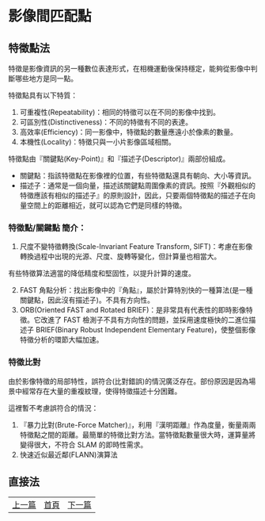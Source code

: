 # 影像間匹配點

## 特徵點法

特徵是影像資訊的另一種數位表達形式，在相機運動後保持穩定，能夠從影像中判斷哪些地方是同一點。

特徵點具有以下特質：

1. 可重複性(Repeatability)：相同的特徵可以在不同的影像中找到。
2. 可區別性(Distinctiveness)：不同的特徵有不同的表達。
3. 高效率(Efficiency)：同一影像中，特徵點的數量應遠小於像素的數量。
4. 本機性(Locality)：特徵只與一小片影像區域相關。

特徵點由『關鍵點(Key-Point)』和『描述子(Descriptor)』兩部份組成。

* 關鍵點：指該特徵點在影像裡的位置，有些特徵點還具有朝向、大小等資訊。
* 描述子：通常是一個向量，描述該關鍵點周圍像素的資訊。按照『外觀相似的特徵應該有相似的描述子』的原則設計，因此，只要兩個特徵點的描述子在向量空間上的距離相近，就可以認為它們是同樣的特徵。

### 特徵點/關鍵點 簡介：

1. 尺度不變特徵轉換(Scale-Invariant Feature Transform, SIFT)：考慮在影像轉換過程中出現的光源、尺度、旋轉等變化，但計算量也相當大。

有些特徵算法適當的降低精度和堅固性，以提升計算的速度。

2. FAST 角點分析：找出影像中的『角點』，屬於計算特別快的一種算法(是一種關鍵點，因此沒有描述子)。不具有方向性。
3. ORB(Oriented FAST and Rotated BRIEF)：是非常具有代表性的即時影像特徵。它改進了 FAST 檢測子不具有方向性的問題，並採用速度極快的二進位描述子 BRIEF(Binary Robust Independent Elementary Feature)，使整個影像特徵分析的環節大幅加速。

### 特徵比對

由於影像特徵的局部特性，誤符合(比對錯誤)的情況廣泛存在。部份原因是因為場景中經常存在大量的重複紋理，使得特徵描述十分困難。

這裡暫不考慮誤符合的情況：

1. 『暴力比對(Brute-Force Matcher)』，利用『漢明距離』作為度量，衡量兩兩特徵點之間的距離。最簡單的特徵比對方法。當特徵點數量很大時，運算量將變得很大，不符合 SLAM 的即時性需求。
2. 快速近似最近鄰(FLANN)演算法

## 直接法

<table>
  <tr>
    <td><a href="https://j32u4ukh.github.io/SLAM13/class4.html">上一篇</a></td>
    <td><a href="https://j32u4ukh.github.io/SLAM13/">首頁</a></td>
    <td><a href="https://j32u4ukh.github.io/SLAM13/class6.html">下一篇</a></td>
  </tr>
</table>
